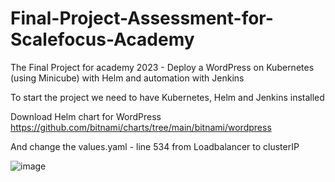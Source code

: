 # Final-Project-Assessment-for-Scalefocus-Academy

The Final Project for academy 2023 - Deploy a WordPress on Kubernetes (using Minicube) with Helm and
automation with Jenkins

To start the project we need to have Kubernetes, Helm and Jenkins installed


Download Helm chart for WordPress
https://github.com/bitnami/charts/tree/main/bitnami/wordpress

And change the values.yaml - line 534 from Loadbalancer to clusterIP

![image](https://github.com/monikakostovska/Final-Project-Assessment-for-Scalefocus-Academy/assets/85322121/d735bd29-30cb-4a47-a8f7-eb093f65b323)

